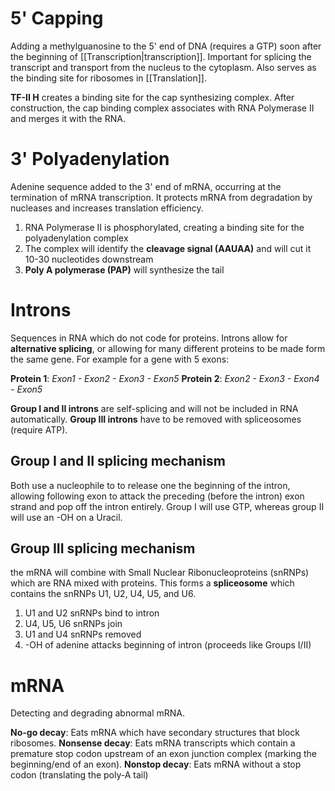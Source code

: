 # 5' Capping
Adding a methylguanosine to the 5' end of DNA (requires a GTP) soon after the beginning of [[Transcription|transcription]]. Important for splicing the transcript and transport from the nucleus to the cytoplasm. Also serves as the binding site for ribosomes in [[Translation]]. 

**TF-II H** creates a binding site for the cap synthesizing complex. After construction, the cap binding complex associates with RNA Polymerase II and merges it with the RNA.
# 3' Polyadenylation
Adenine sequence added to the 3' end of mRNA, occurring at the termination of mRNA transcription. It protects mRNA from degradation by nucleases and increases translation efficiency.

1. RNA Polymerase II is phosphorylated, creating a binding site for the polyadenylation complex
2. The complex will identify the **cleavage signal (AAUAA)** and will cut it 10-30 nucleotides downstream
3. **Poly A polymerase (PAP)** will synthesize the tail
# Introns
Sequences in RNA which do not code for proteins. Introns allow for **alternative splicing**, or allowing for many different proteins to be made form the same gene. For example for a gene with 5 exons:

**Protein 1**: *Exon1 - Exon2 - Exon3 - Exon5*
**Protein 2**: *Exon2 - Exon3 - Exon4 - Exon5*

**Group I and II introns** are self-splicing and will not be included in RNA automatically. **Group III introns** have to be removed with spliceosomes (require ATP).
## Group I and II splicing mechanism
Both use a nucleophile to to release one the beginning of the intron, allowing following exon to attack the preceding (before the intron) exon strand and pop off the intron entirely. Group I will use GTP, whereas group II will use an -OH on a Uracil.
## Group III splicing mechanism
the mRNA will combine with Small Nuclear Ribonucleoproteins (snRNPs) which are RNA mixed with proteins. This forms a **spliceosome** which contains the snRNPs U1, U2, U4, U5, and U6.

1. U1 and U2 snRNPs bind to intron
2. U4, U5, U6 snRNPs join
3. U1 and U4 snRNPs removed
4. -OH of adenine attacks beginning of intron (proceeds like Groups I/II)
# mRNA
Detecting and degrading abnormal mRNA.

**No-go decay**: Eats mRNA which have secondary structures that block ribosomes.
**Nonsense decay**: Eats mRNA transcripts which contain a premature stop codon upstream of an exon junction complex (marking the beginning/end of an exon).
**Nonstop decay**: Eats mRNA without a stop codon (translating the poly-A tail)